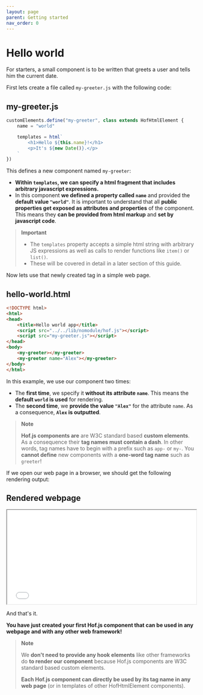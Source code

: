 ```yaml
---
layout: page
parent: Getting started
nav_order: 0
---
```


# Hello world

For starters, a small component is to be written that greets a user and tells him the current date.

First lets create a file called `my-greeter.js` with the following code:

## my-greeter.js
        
```js
customElements.define("my-greeter", class extends HofHtmlElement {
    name = "world"

    templates = html`
        <h1>Hello ${this.name}!</h1>
        <p>It's ${new Date()}.</p>
    `
})
```

This defines a new component named `my-greeter`:
- **Within `templates`, we can specify a html fragment that includes arbitrary javascript expressions.**
- In this component **we defined a property called `name`** and provided the **default value `"world"`**. It is important to understand that all **public properties get exposed as attributes and properties** of the component. This means they **can be provided from html markup** and **set by javascript code**.

> **Important**
>
> - The `templates` property accepts a simple html string with arbitrary JS expressions as well as calls to render functions like `item()` or `list()`.
> - These will be covered in detail in a later section of this guide.

Now lets use that newly created tag in a simple web page.

## hello-world.html

```html
<!DOCTYPE html>
<html>
<head>
    <title>Hello world app</title>
    <script src="../../lib/nomodule/hof.js"></script>
    <script src="my-greeter.js"></script>
</head>
<body>
    <my-greeter></my-greeter>
    <my-greeter name="Alex"></my-greeter>
</body>
</html>
```
In this example, we use our component two times:
- The **first time**, we specify it **without its attribute `name`**. This means the **default `world` is used** for rendering.
- The **second time**, we **provide the value `"Alex"`** for the attribute `name`. As a consequence, **`Alex` is outputted**.

> **Note**
>
> **Hof.js components are** are W3C standard based **custom elements**. As a consequence their **tag names must contain a dash**. In other words, tag names have to begin with a prefix such as `app-` or `my-`. You **cannot define** new components with a **one-word tag name** such as `greeter`!

If we open our web page in a browser, we should get the following rendering output:

## Rendered webpage

<iframe src="../../samples/getting-started/hello-world/hello-world.html" width="100%" height="250px"></iframe>

And that's it.

**You have just created your first Hof.js component that can be used in any webpage and with any other web framework!**

> **Note**
>
> We **don't need to provide any hook elements** like other frameworks do **to render our component** because Hof.js components are W3C standard based custom elements.
>
> **Each Hof.js component can directly be used by its tag name in any web page** (or in templates of other HofHtmlElement components).